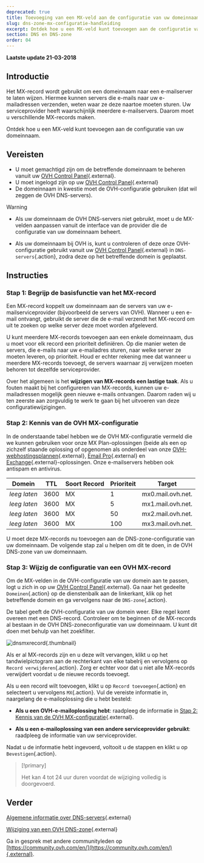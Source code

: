 ```yaml
---
deprecated: true
title: Toevoeging van een MX-veld aan de configuratie van uw domeinnaam
slug: dns-zone-mx-configuratie-handleiding
excerpt: Ontdek hoe u een MX-veld kunt toevoegen aan de configuratie van uw domeinnaam
section: DNS en DNS-zone
order: 04
---
```


**Laatste update 21-03-2018**

## Introductie

Het MX-record wordt gebruikt om een domeinnaam naar een e-mailserver te laten wijzen. Hiermee kunnen servers die e-mails naar uw e-mailadressen verzenden, weten waar ze deze naartoe moeten sturen. Uw serviceprovider heeft waarschijnlijk meerdere e-mailservers. Daarom moet u verschillende MX-records maken.

Ontdek hoe u een MX-veld kunt toevoegen aan de configuratie van uw domeinnaam.

## Vereisten

- U moet gemachtigd zijn om de betreffende domeinnaam te beheren vanuit uw [OVH Control Panel](https://www.ovh.com/auth/?action=gotomanager&from=https://www.ovh.nl/&ovhSubsidiary=nl){.external}.
- U moet ingelogd zijn op uw [OVH Control Panel](https://www.ovh.com/auth/?action=gotomanager&from=https://www.ovh.nl/&ovhSubsidiary=nl){.external}
- De domeinnaam in kwestie moet de OVH-configuratie gebruiken (dat wil zeggen de OVH DNS-servers).

> [!warning]
>
> - Als uw domeinnaam de OVH DNS-servers niet gebruikt, moet u de MX-velden aanpassen vanuit de interface van de provider die de configuratie van uw domeinnaam beheert.
>
> - Als uw domeinnaam bij OVH is, kunt u controleren of deze onze OVH-configuratie gebruikt vanuit uw [OVH Control Panel](https://www.ovh.com/auth/?action=gotomanager&from=https://www.ovh.nl/&ovhSubsidiary=nl){.external} in `DNS-servers`{.action}, zodra deze op het betreffende domein is geplaatst.
>

## Instructies

### Stap 1: Begrijp de basisfunctie van het MX-record

Een MX-record koppelt uw domeinnaam aan de servers van uw e-mailserviceprovider (bijvoorbeeld de servers van OVH). Wanneer u een e-mail ontvangt, gebruikt de server die de e-mail verzendt het MX-record om uit te zoeken op welke server deze moet worden afgeleverd.

U kunt meerdere MX-records toevoegen aan een enkele domeinnaam, dus u moet voor elk record een prioriteit definiëren. Op die manier weten de servers, die e-mails naar uw e-mailadres sturen, naar welke server ze moeten leveren, op prioriteit. Houd er echter rekening mee dat wanneer u meerdere MX-records toevoegt, de servers waarnaar zij verwijzen moeten behoren tot dezelfde serviceprovider.

Over het algemeen is het **wijzigen van MX-records een lastige taak**. Als u fouten maakt bij het configureren van MX-records, kunnen uw e-mailadressen mogelijk geen nieuwe e-mails ontvangen. Daarom raden wij u ten zeerste aan zorgvuldig te werk te gaan bij het uitvoeren van deze configuratiewijzigingen.

### Stap 2: Kennis van de OVH MX-configuratie

In de onderstaande tabel hebben we de OVH MX-configuratie vermeld die we kunnen gebruiken voor onze MX Plan-oplossingen (beide als een op zichzelf staande oplossing of opgenomen als onderdeel van onze [OVH-webhostingsplannen](https://www.ovhcloud.com/nl/web-hosting/){.external}, [Email Pro](https://www.ovhcloud.com/nl/emails/email-pro/){.external} en [Exchange](https://www.ovhcloud.com/nl/emails/){.external}-oplossingen. Onze e-mailservers hebben ook antispam en antivirus.

|Domein|TTL|Soort Record|Prioriteit|Target|
|---|---|---|---|---|
|*leeg laten*|3600|MX|1|mx0.mail.ovh.net.|
|*leeg laten*|3600|MX|5|mx1.mail.ovh.net.|
|*leeg laten*|3600|MX|50|mx2.mail.ovh.net.|
|*leeg laten*|3600|MX|100|mx3.mail.ovh.net.|

U moet deze MX-records nu toevoegen aan de DNS-zone-configuratie van uw domeinnaam. De volgende stap zal u helpen om dit te doen, in de OVH DNS-zone van uw domeinnaam.

### Stap 3: Wijzig de configuratie van een OVH MX-record

Om de MX-velden in de OVH-configuratie van uw domein aan te passen, logt u zich in op uw [OVH Control Panel](https://www.ovh.com/auth/?action=gotomanager&from=https://www.ovh.nl/&ovhSubsidiary=nl){.external}. Ga naar het gedeelte `Domeinen`{.action} op de dienstenbalk aan de linkerkant, klik op het betreffende domein en ga vervolgens naar de `DNS-zone`{.action}.

De tabel geeft de OVH-configuratie van uw domein weer. Elke regel komt overeen met een DNS-record. Controleer om te beginnen of de MX-records al bestaan in de OVH DNS-zoneconfiguratie van uw domeinnaam. U kunt dit doen met behulp van het zoekfilter.

![dnsmxrecord](images/mx-records-dns-zone.png){.thumbnail}

Als er al MX-records zijn en u deze wilt vervangen, klikt u op het tandwielpictogram aan de rechterkant van elke tabelrij en vervolgens op `Record verwijderen`{.action}. Zorg er echter voor dat u niet alle MX-records verwijdert voordat u de nieuwe records toevoegt.

Als u een record wilt toevoegen, klikt u op `Record toevoegen`{.action} en selecteert u vervolgens `MX`{.action}. Vul de vereiste informatie in, naargelang de e-mailoplossing die u hebt besteld:

- **Als u een OVH-e-mailoplossing hebt**: raadpleeg de informatie in [Stap 2: Kennis van de OVH MX-configuratie](https://docs.ovh.com/nl/domains/dns-zone-mx-configuratie-handleiding/#stap-2-kennis-van-de-ovh-mx-configuratie){.external}.

- **Als u een e-mailoplossing van een andere serviceprovider gebruikt**: raadpleeg de informatie van uw serviceprovider.

Nadat u de informatie hebt ingevoerd, voltooit u de stappen en klikt u op `Bevestigen`{.action}.

> [!primary]
>
> Het kan 4 tot 24 uur duren voordat de wijziging volledig is doorgevoerd.
>

## Verder

[Algemene informatie over DNS-servers](https://docs.ovh.com/nl/domains/gedeelde_hosting_algemene_informatie_over_dns_servers/){.external}

[Wijziging van een OVH DNS-zone](https://docs.ovh.com/nl/domains/hosting_hoe_wijzig_ik_mijn_dns_zone/){.external}

Ga in gesprek met andere communityleden op [https://community.ovh.com/en/](https://community.ovh.com/en/){.external}.